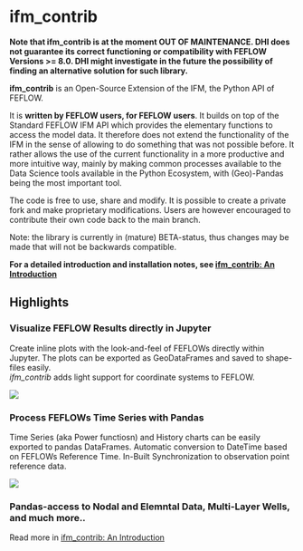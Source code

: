 # ifm_contrib

**Note that ifm_contrib is at the moment OUT OF MAINTENANCE. DHI does not guarantee its correct functioning or compatibility with FEFLOW Versions >= 8.0. 
DHI might investigate in the future the possibility of finding an alternative solution for such library.**

**ifm_contrib** is an Open-Source Extension of the IFM, the Python API of FEFLOW.

It is **written by FEFLOW users, for FEFLOW users**. It builds on top of the Standard FEFLOW IFM API which provides the elementary functions to access the model data. 
It therefore does not extend the functionality of the IFM in the sense of allowing to do something that was not possible before. 
It rather allows the use of the current functionality in a more productive and more intuitive way, mainly by making common processes available 
to the Data Science tools available in the Python Ecosystem, with (Geo)-Pandas being the most important tool.

The code is free to use, share and modify. 
It is possible to create a private fork and make proprietary modifications.
Users are however encouraged to contribute their own code back to the main branch.

Note: the library is currently in (mature) BETA-status, thus changes may be made that will not be 
backwards compatible.

**For a detailed introduction and installation notes, see [ifm_contrib: An Introduction](./doc/Notebooks/getting_started.ipynb)**

## Highlights

### Visualize FEFLOW Results directly in Jupyter

Create inline plots with the look-and-feel of FEFLOWs directly within Jupyter. The plots can be exported as GeoDataFrames and saved to shape-files easily. \
*ifm_contrib* adds light support for coordinate systems to FEFLOW.

<img src="doc/Notebooks/highlights_map.png"> 

### Process FEFLOWs Time Series with Pandas

Time Series (aka Power functiosn) and History charts can be easily exported to pandas DataFrames. Automatic conversion to DateTime based on FEFLOWs Reference Time. In-Built Synchronization to observation point reference data.

<img src="doc/Notebooks/highlights_timeseries.png">

### Pandas-access to Nodal and Elemntal Data, Multi-Layer Wells, and much more..

Read more in [ifm_contrib: An Introduction](./doc/Notebooks/getting_started.ipynb)

